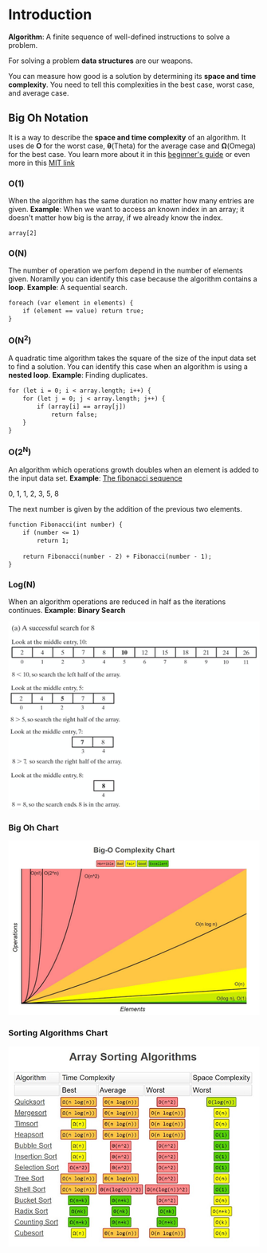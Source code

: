 # Introduction
**Algorithm**: A finite sequence of well-defined instructions to solve a problem.

For solving a problem **data structures** are our weapons.

You can measure how good is a solution by determining its **space and time complexity**. You need to tell this complexities in the best case, worst case, and average case.

## Big Oh Notation
It is a way to describe the **space and time complexity** of an algorithm. It uses de **O** for the worst case, **θ**(Theta) for the average case and **Ω**(Omega) for the best case. You learn more about it in this [beginner's guide](https://rob-bell.net/2009/06/a-beginners-guide-to-big-o-notation/) or even more in this [MIT link](https://web.mit.edu/16.070/www/lecture/big_o.pdf)

### O(1)
When the algorithm has the same duration no matter how many entries are given. **Example**: When we want to access an known index in an array; it doesn't matter how big is the array, if we already know the index.
``` 
array[2]
```

### O(N)
The number of operation we perfom depend in the number of elements given. Noramlly you can identify this case because the algorithm contains a **loop**. **Example**: A sequential search.

```
foreach (var element in elements) {
    if (element == value) return true;
}
```

### O(N<sup>2</sup>)
A quadratic time algorithm takes the square of the size of the input data set to find a solution. You can identify this case when an algorithm is using a **nested loop**. **Example**: Finding duplicates.
```
for (let i = 0; i < array.length; i++) {
	for (let j = 0; j < array.length; j++) {
		if (array[i] == array[j])
			return false;
	}
}
```

### O(2<sup>N</sup>)
An algorithm which operations growth doubles when an element is added to the input data set. **Example**: [The fibonacci sequence](https://en.wikipedia.org/wiki/Fibonacci_number) 

0, 1, 1, 2, 3, 5, 8

The next number is given by the addition of the previous two elements.

```
function Fibonacci(int number) {
	if (number <= 1)
		return 1;
	
	return Fibonacci(number - 2) + Fibonacci(number - 1);
}
```

### Log(N)
When an algorithm operations are reduced in half as the iterations continues. **Example**: **Binary Search**

![Binary search Image](https://raw.githubusercontent.com/dsudevelopersclub/interviewPrep/master/Introduction/images/binarySearch.png)

### Big Oh Chart

![Big Oh Chart](https://raw.githubusercontent.com/dsudevelopersclub/interviewPrep/master/Introduction/images/bigOhChart.png)

### Sorting Algorithms Chart
![Sorting Algorithms Chart](https://raw.githubusercontent.com/dsudevelopersclub/interviewPrep/master/Introduction/images/bigOhSortingAlgorithms.png)